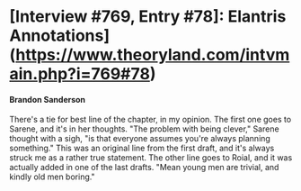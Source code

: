 # [Interview #769, Entry #78]: Elantris Annotations](https://www.theoryland.com/intvmain.php?i=769#78)

#### Brandon Sanderson

There's a tie for best line of the chapter, in my opinion. The first one goes to Sarene, and it's in her thoughts. "The problem with being clever," Sarene thought with a sigh, "is that everyone assumes you're always planning something." This was an original line from the first draft, and it's always struck me as a rather true statement. The other line goes to Roial, and it was actually added in one of the last drafts. "Mean young men are trivial, and kindly old men boring."

